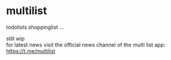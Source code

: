 # multilist
todolists shoppinglist ...

still wip  
for latest news visit the official news channel of the multi list app: https://t.me/multilist
